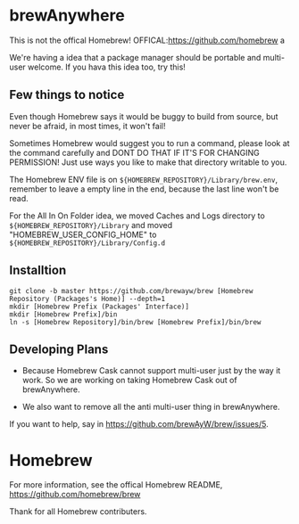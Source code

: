 # brewAnywhere

This is not the offical Homebrew! OFFICAL:https://github.com/homebrew a

We're having a idea that a package manager should be portable and multi-user welcome. If you hava this idea too, try this!

## Few things to notice

Even though Homebrew says it would be buggy to build from source, but never be afraid, in most times, it won't fail! 

Sometimes Homebrew would suggest you to run a command, please look at the command carefully and DONT DO THAT IF IT'S FOR CHANGING PERMISSION! Just use ways you like to make that directory writable to you.

The Homebrew ENV file is on `${HOMEBREW_REPOSITORY}/Library/brew.env`, remember to leave a empty line in the end, because the last line won't be read. 

For the All In On Folder idea, we moved Caches and Logs directory to `${HOMEBREW_REPOSITORY}/Library` and moved "HOMEBREW_USER_CONFIG_HOME" to `${HOMEBREW_REPOSITORY}/Library/Config.d`

## Installtion

```
git clone -b master https://github.com/brewayw/brew [Homebrew Repository (Packages's Home)] --depth=1
mkdir [Homebrew Prefix (Packages' Interface)]
mkdir [Homebrew Prefix]/bin
ln -s [Homebrew Repository]/bin/brew [Homebrew Prefix]/bin/brew
```

## Developing Plans

- Because Homebrew Cask cannot support multi-user just by the way it work. So we are working on taking Homebrew Cask out of brewAnywhere.

- We also want to remove all the anti multi-user thing in brewAnywhere.

If you want to help, say in https://github.com/brewAyW/brew/issues/5.

# Homebrew

For more information, see the offical Homebrew README, https://github.com/homebrew/brew

Thank for all Homebrew contributers.
